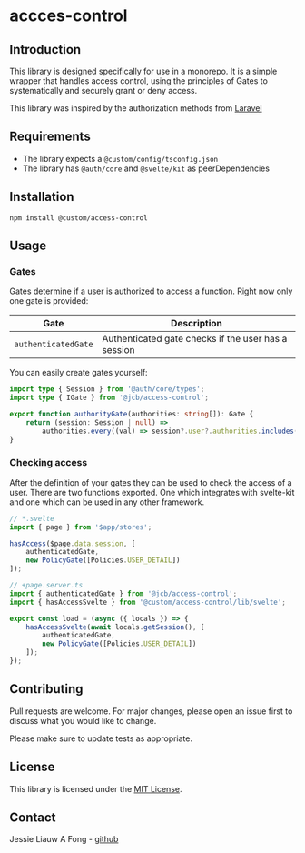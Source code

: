 # accces-control

## Introduction

This library is designed specifically for use in a monorepo. It is a simple wrapper that handles access control, using the principles of Gates to systematically and securely grant or deny access.

This library was inspired by the authorization methods from [Laravel](https://laravel.com/docs/10.x/authorization#gates)

## Requirements

- The library expects a `@custom/config/tsconfig.json`
- The library has `@auth/core` and `@svelte/kit` as peerDependencies

## Installation

```
npm install @custom/access-control
```

## Usage

### Gates

Gates determine if a user is authorized to access a function. Right now only one gate is provided:
 
| Gate                | Description                                         |
|---------------------|-----------------------------------------------------|
| `authenticatedGate` | Authenticated gate checks if the user has a session |

You can easily create gates yourself:

```typescript
import type { Session } from '@auth/core/types';
import type { IGate } from '@jcb/access-control';

export function authorityGate(authorities: string[]): Gate {
	return (session: Session | null) =>
		authorities.every((val) => session?.user?.authorities.includes(val) || false);
}
```

### Checking access

After the definition of your gates they can be used to check the access of a user. There are two functions exported. One which integrates with svelte-kit and one which can be used in any other framework.

```typescript
// *.svelte
import { page } from '$app/stores';

hasAccess($page.data.session, [
    authenticatedGate,
    new PolicyGate([Policies.USER_DETAIL])
]);
```

```typescript
// +page.server.ts
import { authenticatedGate } from '@jcb/access-control';
import { hasAccessSvelte } from '@custom/access-control/lib/svelte';

export const load = (async ({ locals }) => {
	hasAccessSvelte(await locals.getSession(), [
		authenticatedGate,
		new PolicyGate([Policies.USER_DETAIL])
	]);
});
```

## Contributing

Pull requests are welcome. For major changes, please open an issue first to discuss what you would like to change.

Please make sure to update tests as appropriate.

## License

This library is licensed under the [MIT License](LICENSE).

## Contact

Jessie Liauw A Fong - [github](github.com/jessielaf)

